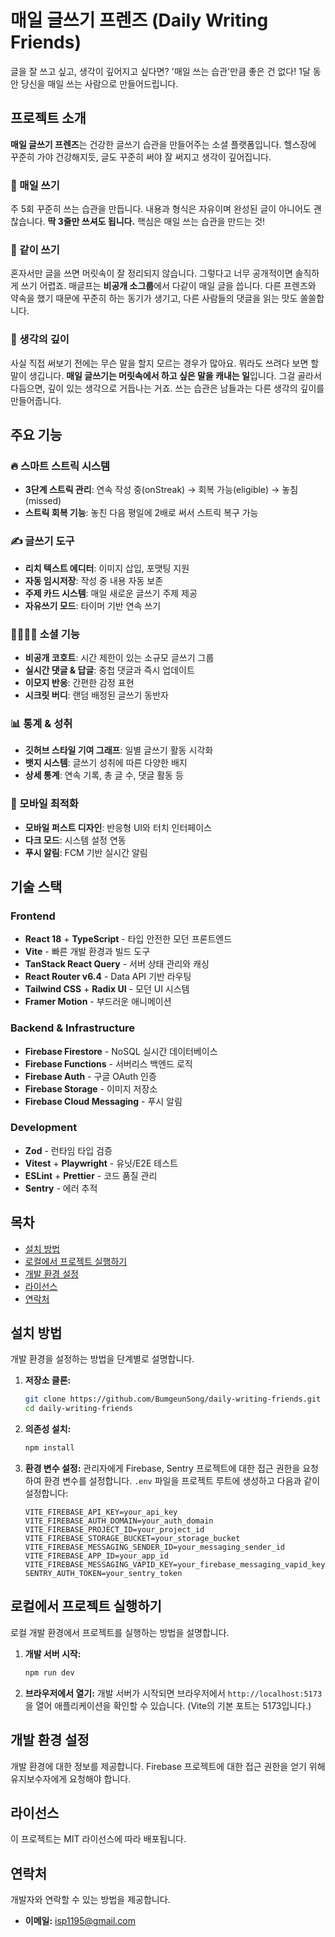# 매일 글쓰기 프렌즈 (Daily Writing Friends)

글을 잘 쓰고 싶고, 생각이 깊어지고 싶다면? '매일 쓰는 습관'만큼 좋은 건 없다! 1달 동안 당신을 매일 쓰는 사람으로 만들어드립니다.

## 프로젝트 소개

**매일 글쓰기 프렌즈**는 건강한 글쓰기 습관을 만들어주는 소셜 플랫폼입니다. 헬스장에 꾸준히 가야 건강해지듯, 글도 꾸준히 써야 잘 써지고 생각이 깊어집니다.

### 📝 매일 쓰기

주 5회 꾸준히 쓰는 습관을 만듭니다. 내용과 형식은 자유이며 완성된 글이 아니어도 괜찮습니다. **딱 3줄만 쓰셔도 됩니다.** 핵심은 매일 쓰는 습관을 만드는 것!

### 👥 같이 쓰기

혼자서만 글을 쓰면 머릿속이 잘 정리되지 않습니다. 그렇다고 너무 공개적이면 솔직하게 쓰기 어렵죠. 매글프는 **비공개 소그룹**에서 다같이 매일 글을 씁니다. 다른 프렌즈와 약속을 했기 때문에 꾸준히 하는 동기가 생기고, 다른 사람들의 댓글을 읽는 맛도 쏠쏠합니다.

### 🧠 생각의 깊이

사실 직접 써보기 전에는 무슨 말을 할지 모르는 경우가 많아요. 뭐라도 쓰려다 보면 할 말이 생깁니다. **매일 글쓰기는 머릿속에서 하고 싶은 말을 캐내는 일**입니다. 그걸 골라서 다듬으면, 깊이 있는 생각으로 거듭나는 거죠. 쓰는 습관은 남들과는 다른 생각의 깊이를 만들어줍니다.

## 주요 기능

### 🔥 스마트 스트릭 시스템

- **3단계 스트릭 관리**: 연속 작성 중(onStreak) → 회복 가능(eligible) → 놓침(missed)
- **스트릭 회복 기능**: 놓친 다음 평일에 2배로 써서 스트릭 복구 가능

### ✍️ 글쓰기 도구

- **리치 텍스트 에디터**: 이미지 삽입, 포맷팅 지원
- **자동 임시저장**: 작성 중 내용 자동 보존
- **주제 카드 시스템**: 매일 새로운 글쓰기 주제 제공
- **자유쓰기 모드**: 타이머 기반 연속 쓰기

### 👨‍👩‍👧‍👦 소셜 기능

- **비공개 코호트**: 시간 제한이 있는 소규모 글쓰기 그룹
- **실시간 댓글 & 답글**: 중첩 댓글과 즉시 업데이트
- **이모지 반응**: 간편한 감정 표현
- **시크릿 버디**: 랜덤 배정된 글쓰기 동반자

### 📊 통계 & 성취

- **깃허브 스타일 기여 그래프**: 일별 글쓰기 활동 시각화
- **뱃지 시스템**: 글쓰기 성취에 따른 다양한 배지
- **상세 통계**: 연속 기록, 총 글 수, 댓글 활동 등

### 📱 모바일 최적화

- **모바일 퍼스트 디자인**: 반응형 UI와 터치 인터페이스
- **다크 모드**: 시스템 설정 연동
- **푸시 알림**: FCM 기반 실시간 알림

## 기술 스택

### Frontend

- **React 18** + **TypeScript** - 타입 안전한 모던 프론트엔드
- **Vite** - 빠른 개발 환경과 빌드 도구
- **TanStack React Query** - 서버 상태 관리와 캐싱
- **React Router v6.4** - Data API 기반 라우팅
- **Tailwind CSS** + **Radix UI** - 모던 UI 시스템
- **Framer Motion** - 부드러운 애니메이션

### Backend & Infrastructure

- **Firebase Firestore** - NoSQL 실시간 데이터베이스
- **Firebase Functions** - 서버리스 백엔드 로직
- **Firebase Auth** - 구글 OAuth 인증
- **Firebase Storage** - 이미지 저장소
- **Firebase Cloud Messaging** - 푸시 알림

### Development

- **Zod** - 런타임 타입 검증
- **Vitest** + **Playwright** - 유닛/E2E 테스트
- **ESLint** + **Prettier** - 코드 품질 관리
- **Sentry** - 에러 추적

## 목차

- [설치 방법](#설치-방법)
- [로컬에서 프로젝트 실행하기](#로컬에서-프로젝트-실행하기)
- [개발 환경 설정](#개발-환경-설정)
- [라이선스](#라이선스)
- [연락처](#연락처)

## 설치 방법

개발 환경을 설정하는 방법을 단계별로 설명합니다.

1. **저장소 클론:**

   ```bash
   git clone https://github.com/BumgeunSong/daily-writing-friends.git
   cd daily-writing-friends
   ```

2. **의존성 설치:**

   ```bash
   npm install
   ```

3. **환경 변수 설정:**
   관리자에게 Firebase, Sentry 프로젝트에 대한 접근 권한을 요청하여 환경 변수를 설정합니다. `.env` 파일을 프로젝트 루트에 생성하고 다음과 같이 설정합니다:
   ```plaintext
   VITE_FIREBASE_API_KEY=your_api_key
   VITE_FIREBASE_AUTH_DOMAIN=your_auth_domain
   VITE_FIREBASE_PROJECT_ID=your_project_id
   VITE_FIREBASE_STORAGE_BUCKET=your_storage_bucket
   VITE_FIREBASE_MESSAGING_SENDER_ID=your_messaging_sender_id
   VITE_FIREBASE_APP_ID=your_app_id
   VITE_FIREBASE_MESSAGING_VAPID_KEY=your_firebase_messaging_vapid_key
   SENTRY_AUTH_TOKEN=your_sentry_token
   ```

## 로컬에서 프로젝트 실행하기

로컬 개발 환경에서 프로젝트를 실행하는 방법을 설명합니다.

1. **개발 서버 시작:**

   ```bash
   npm run dev
   ```

2. **브라우저에서 열기:**
   개발 서버가 시작되면 브라우저에서 `http://localhost:5173`을 열어 애플리케이션을 확인할 수 있습니다. (Vite의 기본 포트는 5173입니다.)

## 개발 환경 설정

개발 환경에 대한 정보를 제공합니다. Firebase 프로젝트에 대한 접근 권한을 얻기 위해 유지보수자에게 요청해야 합니다.

## 라이선스

이 프로젝트는 MIT 라이선스에 따라 배포됩니다.

## 연락처

개발자와 연락할 수 있는 방법을 제공합니다.

- **이메일:** isp1195@gmail.com
